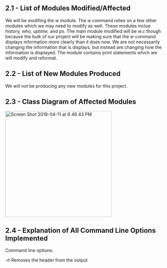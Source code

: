 ## 2.1 - List of Modules Modified/Affected

We will be modifing the *w* module. The *w* command relies on a few other modules which we may need to modify as well. These modules inclue *history, who, uptime,* and *ps*. The main module modified will be *w.c* though because the bulk of our project will be making sure that the *w* command displays information more clearly than it does now. We are not necessarily changing the information that is displays, but instead are changing how the information is displayed. The module contains print statements which we will modify and reformat. 

## 2.2 - List of New Modules Produced

We will not be producing any new modules for this project.

## 2.3 - Class Diagram of Affected Modules

<img width="337" alt="Screen Shot 2019-04-11 at 6 48 43 PM" src="https://user-images.githubusercontent.com/23061329/56006718-e6447880-5c8a-11e9-91f7-dcccd102b15b.png">

## 2.4 - Explanation of All Command Line Options Implemented
Command line options:

*-h* Removes the header from the output
